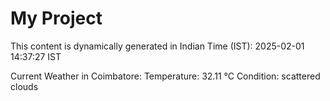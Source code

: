 # My Project

This content is dynamically generated in Indian Time (IST): 2025-02-01 14:37:27 IST


Current Weather in Coimbatore:
Temperature: 32.11 °C
Condition: scattered clouds
